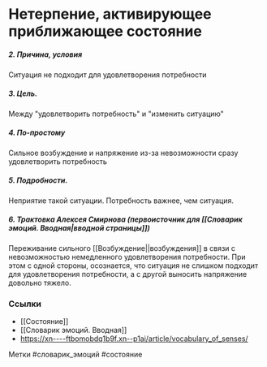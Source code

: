 #  Нетерпение, активирующее приближающее состояние

##### 2. Причина, условия
Ситуация не подходит для удовлетворения потребности

##### 3. Цель.
Между "удовлетворить потребность" и "изменить ситуацию"

##### 4. По-простому
Сильное возбуждение и напряжение из-за невозможности сразу удовлетворить потребность

##### 5. Подробности.
Неприятие такой ситуации. Потребность важнее, чем ситуация.

##### 6. Трактовка Алексея Смирнова (первоисточник для [[Словарик эмоций. Вводная|вводной страницы]])
Переживание сильного [[Возбуждение||возбуждения]] в связи с невозможностью немедленного удовлетворения потребности. При этом с одной стороны, осознается, что ситуация не слишком подходит для удовлетворения потребности, а с другой выносить напряжение довольно тяжело.


### Ссылки
- [[Состояние]]
- [[Словарик эмоций. Вводная]]
- https://xn----ftbomobdq1b9f.xn--p1ai/article/vocabulary_of_senses/

Метки #словарик_эмоций  #состояние 



